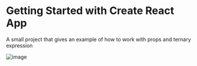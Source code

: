 # Getting Started with Create React App

A small project that gives an example of how to work with props and ternary expression

![image](https://github.com/georgeAbouKhalil/Fast-React-Pizza-Co./assets/88317294/1df035c0-3fc2-42ce-a5c0-6dfa4aff9349)
